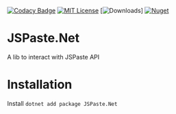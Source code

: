 [![Codacy Badge](https://app.codacy.com/project/badge/Grade/fe6f2024150c4d9492076a4da1a6ccfa)](https://app.codacy.com/gh/Mrgaton/JSPaste-CS)
[![MIT License](https://img.shields.io/github/license/Mrgaton/JSPaste-CS.svg?style=flat)](LICENSE.md)
[![Downloads](https://img.shields.io/github/downloads/Mrgaton/JSPaste-CS/total?color=green)]
[![Nuget](https://img.shields.io/nuget/v/JSPaste.Net.svg)](https://www.nuget.org/packages/JSPaste.Net/)

# JSPaste.Net

A lib to interact with JSPaste API

# Installation

Install `dotnet add package JSPaste.Net`
